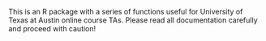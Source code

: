 This is an R package with a series of functions useful for University of Texas
at Austin online course TAs. Please read all documentation carefully and proceed with caution!
